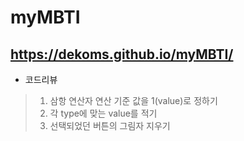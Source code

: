 # myMBTI
https://dekoms.github.io/myMBTI/
--
- 코드리뷰
>1. 삼항 연산자 연산 기준 값을 1(value)로 정하기
>2. 각 type에 맞는 value를 적기
>3. 선택되었던 버튼의 그림자 지우기
